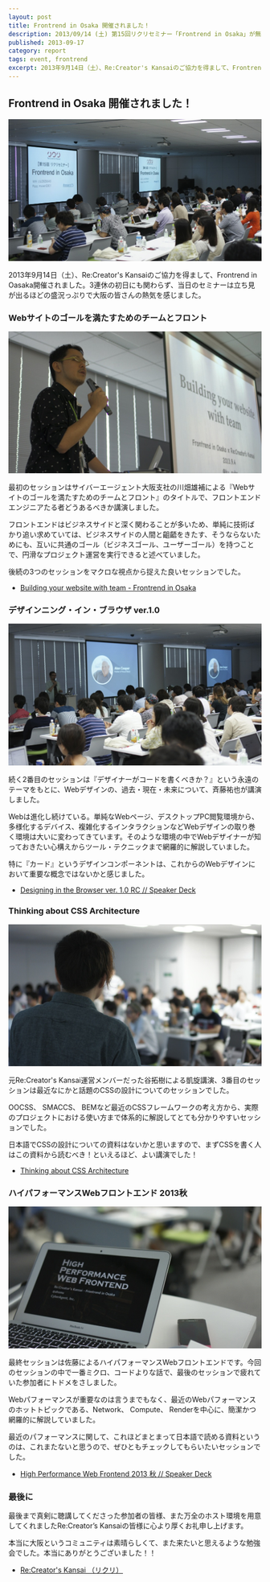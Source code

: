 ```yaml
---
layout: post
title: Frontrend in Osaka 開催されました！
description: 2013/09/14 (土) 第15回リクリセミナー「Frontrend in Osaka」が無事開催されました。
published: 2013-09-17
category: report
tags: event, frontrend
excerpt: 2013年9月14日（土）、Re:Creator's Kansaiのご協力を得まして、Frontrend in Oasaka開催されました。3連休の初日にも関わらず、当日のセミナーは立ち見が出るほどの盛況っぷりで大阪の皆さんの熱気を感じました。
---
```


## Frontrend in Osaka 開催されました！

![Frontrend in Osaka](/images/2013/0917_osaka.jpg)

2013年9月14日（土）、Re:Creator's Kansaiのご協力を得まして、Frontrend in Oasaka開催されました。3連休の初日にも関わらず、当日のセミナーは立ち見が出るほどの盛況っぷりで大阪の皆さんの熱気を感じました。


### Webサイトのゴールを満たすためのチームとフロント

![川畑雄補](/images/2013/0917_s1.jpg)


最初のセッションはサイバーエージェント大阪支社の川畑雄補による『Webサイトのゴールを満たすためのチームとフロント』のタイトルで、フロントエンドエンジニアたる者どうあるべきか講演しました。

フロントエンドはビジネスサイドと深く関わることが多いため、単純に技術ばかり追い求めていては、ビジネスサイドの人間と齟齬をきたす、そうならないためにも、互いに共通のゴール（ビジネスゴール、ユーザーゴール）を持つことで、円滑なプロジェクト運営を実行できると述べていました。

後続の3つのセッションをマクロな視点から捉えた良いセッションでした。

+ [Building your website with team - Frontrend in Osaka](http://www.slideshare.net/yusukekawabata/frontrend-ku-suke)


### デザインニング・イン・ブラウザ ver.1.0

![斉藤祐也](/images/2013/0917_s2.jpg)

続く2番目のセッションは『デザイナーがコードを書くべきか？』という永遠のテーマをもとに、Webデザインの、過去・現在・未来について、斉藤祐也が講演しました。

Webは進化し続けている。単純なWebページ、デスクトップPC閲覧環境から、多様化するデバイス、複雑化するインタラクションなどWebデザインの取り巻く環境は大いに変わってきています。そのような環境の中でWebデザイナーが知っておきたい心構えからツール・テクニックまで網羅的に解説していました。

特に『カード』というデザインコンポーネントは、これからのWebデザインにおいて重要な概念ではないかと感じました。

- [Designing in the Browser ver. 1.0 RC // Speaker Deck](https://speakerdeck.com/studiomohawk/designing-in-the-browser-ver-1-dot-0-rc)


### Thinking about CSS Architecture

![谷拓樹](/images/2013/0917_s3.jpg)


元Re:Creator's Kansai運営メンバーだった谷拓樹による凱旋講演、3番目のセッションは最近なにかと話題のCSSの設計についてのセッションでした。

OOCSS、 SMACCS、 BEMなど最近のCSSフレームワークの考え方から、実際のプロジェクトにおける使い方まで体系的に解説してとても分かりやすいセッションでした。

日本語でCSSの設計についての資料はないかと思いますので、まずCSSを書く人はこの資料から読むべき！といえるほど、よい講演でした！

- [Thinking about CSS Architecture](http://www.slideshare.net/hiloki/thinking-about-css-architecture)

### ハイパフォーマンスWebフロントエンド 2013秋

![佐藤 歩](/images/2013/0917_s4.jpg)

最終セッションは佐藤によるハイパフォーマンスWebフロントエンドです。今回のセッションの中で一番ミクロ、コードよりな話で、最後のセッションで疲れていた参加者にトドメをさしました。

Webパフォーマンスが重要なのは言うまでもなく、最近のWebパフォーマンスのホットトピックである、Network、 Compute、 Renderを中心に、簡潔かつ網羅的に解説していました。

最近のパフォーマンスに関して、これほどまとまって日本語で読める資料というのは、これまたないと思うので、ぜひともチェックしてもらいたいセッションでした。

- [High Performance Web Frontend 2013 秋 // Speaker Deck](https://speakerdeck.com/ahomu/high-performance-web-frontend-2013-qiu)

### 最後に

最後まで真剣に聴講してくださった参加者の皆様、また万全のホスト環境を用意してくれましたRe:Creator’s Kansaiの皆様に心より厚くお礼申し上げます。

本当に大阪というコミュニティは素晴らしくて、また来たいと思えるような勉強会でした。本当にありがとうございました！！

- [Re:Creator's Kansai （リクリ）](http://www.re-creators.jp/)